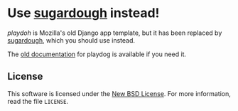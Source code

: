 Use [sugardough][] instead!
===========================

_playdoh_ is Mozilla's old Django app template, but it has been replaced by [sugardough][], which you should use instead.

The [old documentation][docs] for playdog is available if you need it.

[django]: http://www.djangoproject.com/
[sugardough]: https://github.com/mozilla/sugardough/
[docs]: http://playdoh.rtfd.org/

License
-------
This software is licensed under the [New BSD License][BSD]. For more
information, read the file ``LICENSE``.

[BSD]: http://creativecommons.org/licenses/BSD/
